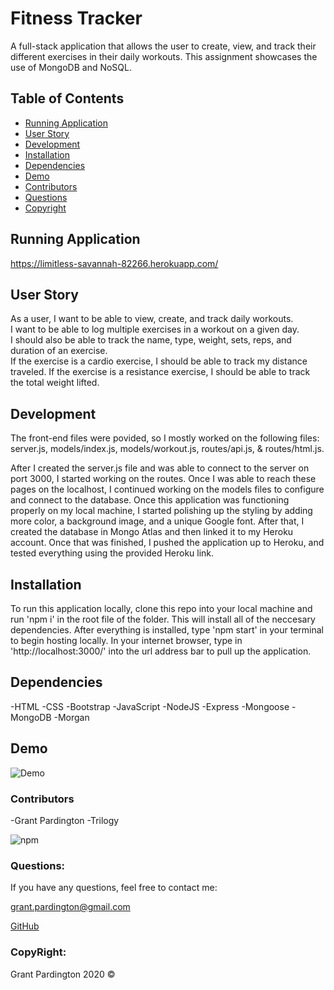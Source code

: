 # Fitness Tracker
A full-stack application that allows the user to create, view, and track their different exercises in their daily workouts. This assignment showcases the use of MongoDB and NoSQL. 

## Table of Contents

- [Running Application](#running-application)
- [User Story](#user-story)
- [Development](#development)
- [Installation](#installation)
- [Dependencies](#dependencies)
- [Demo](#demo)
- [Contributors](#contributors)
- [Questions](#questions)
- [Copyright](#copyright)

## Running Application

<https://limitless-savannah-82266.herokuapp.com/>

## User Story

As a user, I want to be able to view, create, and track daily workouts.  
I want to be able to log multiple exercises in a workout on a given day.  
I should also be able to track the name, type, weight, sets, reps, and duration of an exercise.  
If the exercise is a cardio exercise, I should be able to track my distance traveled.
If the exercise is a resistance exercise, I should be able to track the total weight lifted. 

## Development

The front-end files were povided, so I mostly worked on the following files: server.js, models/index.js, models/workout.js, routes/api.js, & routes/html.js.

After I created the server.js file and was able to connect to the server on port 3000, I started working on the routes. Once I was able to reach these pages on the localhost, I continued working on the models files to configure and connect to the database. Once this application was functioning properly on my local machine, I started polishing up the styling by adding more color, a background image, and a unique Google font. After that, I created the database in Mongo Atlas and then linked it to my Heroku account. Once that was finished, I pushed the application up to Heroku, and tested everything using the provided Heroku link.

## Installation

To run this application locally, clone this repo into your local machine and run 'npm i' in the root file of the folder. This will install all of the neccesary dependencies. After everything is installed, type 'npm start' in your terminal to begin hosting locally. In your internet browser, type in 'http://localhost:3000/' into the url address bar to pull up the application. 

## Dependencies

-HTML
-CSS
-Bootstrap
-JavaScript
-NodeJS
-Express
-Mongoose
-MongoDB
-Morgan

## Demo
![Demo](public/images/demo.gif?raw=true)

### Contributors
-Grant Pardington
-Trilogy

![npm](https://img.shields.io/static/v1?label=license&message=MIT&color=blue)

### Questions:

If you have any questions, feel free to contact me:
 
[grant.pardington@gmail.com](mailto:grant.pardington@gmail.com)

[GitHub](https://github.com/gpardington) 

### CopyRight:

Grant Pardington 2020 &copy;